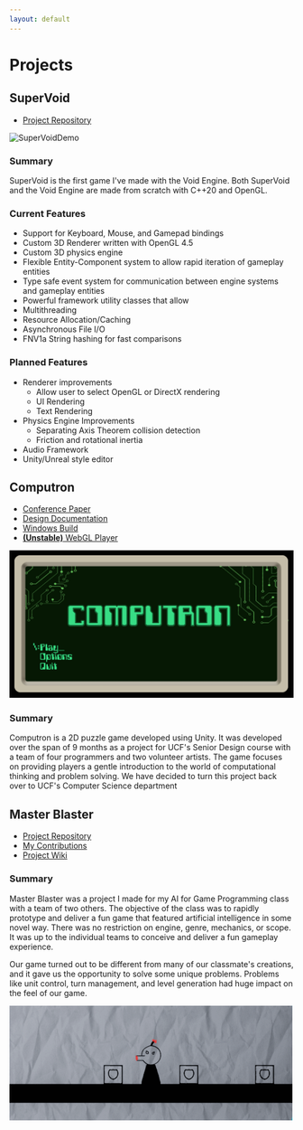 ```yaml
---
layout: default
---
```


# Projects

## SuperVoid
*   [Project Repository](https://github.com/MrLever/SuperVoid)

![SuperVoidDemo](./assets/SuperVoidDemo.gif)

### Summary
SuperVoid is the first game I've made with the Void Engine. Both SuperVoid and the Void Engine are made from scratch with C++20 and OpenGL.

### Current Features
-   Support for Keyboard, Mouse, and Gamepad bindings
-   Custom 3D Renderer written with OpenGL 4.5
-   Custom 3D physics engine
-   Flexible Entity-Component system to allow rapid iteration of gameplay entities
-   Type safe event system for communication between engine systems and gameplay entities
-   Powerful framework utility classes that allow
  - Multithreading
  - Resource Allocation/Caching
  - Asynchronous File I/O
  - FNV1a String hashing for fast comparisons

### Planned Features
- Renderer improvements
  - Allow user to select OpenGL or DirectX rendering
  - UI Rendering
  - Text Rendering
- Physics Engine Improvements
  - Separating Axis Theorem collision detection
  - Friction and rotational inertia
- Audio Framework
- Unity/Unreal style editor

## Computron
*   [Conference Paper](./assets/Computron/Computron_conference_paper.pdf)
*   [Design Documentation](./assets/Computron/ComputronDesignDocument.pdf)
*   [Windows Build](https://drive.google.com/open?id=1Zd70CsJta8AJ_XGvRc81Er-DYy5SdbWq)
*   [**(Unstable)** WebGL Player](https://cop4934-fall19-group32.github.io/)

![ComputronTitle](./assets/Computron/TitleScreen.png)

### Summary
Computron is a 2D puzzle game developed using Unity. It was developed over the span of 9 months as a project for UCF's Senior Design course with a team of four programmers and two volunteer artists. The game focuses on providing players a gentle introduction to the world of computational thinking and problem solving. We have decided to turn this project back over to UCF's Computer Science department 


## Master Blaster 
*   [Project Repository](https://github.com/Team-11-Games/MasterBlaster)
*   [My Contributions](./assets/NicolasLaCognataMasterBlasterContributions.pdf)
*   [Project Wiki](https://github.com/Team-11-Games/MasterBlaster/wiki)

### Summary
Master Blaster was a project I made for my AI for Game Programming class with a team of two others. The objective of the class was to rapidly prototype and deliver a fun game that featured artificial intelligence in some novel way. There was no restriction on engine, genre, mechanics, or scope. It was up to the individual teams to conceive and deliver a fun gameplay experience. 

Our game turned out to be different from many of our classmate's creations, and it gave us the opportunity to solve some unique problems. Problems like unit control, turn management, and level generation had huge impact on the feel of our game. 

![MasterBlaster](./assets/MrBoom.gif)